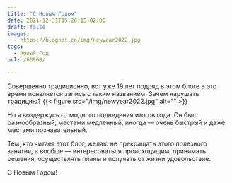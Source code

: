 ```yaml
---
title: "С Новым Годом"
date: 2021-12-31T15:26:15+02:00
draft: false
images:
  - https://blognot.co/img/newyear2022.jpg
tags:
  - Новый Год
url: /60960/

---
```

Совершенно традиционно, вот уже 19 лет подряд в этом блоге в это время появляется запись с таким названием. Зачем нарушать традицию?
{{< figure src="/img/newyear2022.jpg" alt="" >}}
<!-- more -->
Но я воздержусь от модного подведения итогов года. Он был разнообразный, местами медленный, иногда — очень быстрый и даже местами познавательный. 

Тем, кто читает этот блог, желаю не прекращать этого полезного занятия, а вообще — интересоваться происходящим, принимать решения, осуществлять планы и получать от жизни удовольствие.

С Новым Годом!